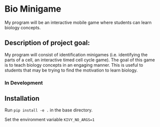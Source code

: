 # Bio Minigame
My program will be an interactive mobile game where students can learn biology concepts.

## Description of project goal:
My program will consist of identification minigames (i.e. identifying the parts of a cell, an interactive timed cell cycle game). The goal of this game is to teach biology concepts in an engaging manner. This is useful to students that may be trying to find the motivation to learn biology.

### In Development
## Installation
Run ```pip install -e .``` in the base directory.

Set the environment variable ```KIVY_NO_ARGS=1```
